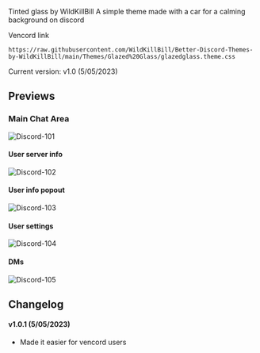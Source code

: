 Tinted glass by WildKillBill
A simple theme made with a car for a calming background on discord
<hv>

Vencord link
```
https://raw.githubusercontent.com/WildKillBill/Better-Discord-Themes-by-WildKillBill/main/Themes/Glazed%20Glass/glazedglass.theme.css
```

Current version: v1.0 (5/05/2023)
  
## Previews

### Main Chat Area

![Discord-101](https://user-images.githubusercontent.com/128874958/236556006-f1dbbb15-a40d-4c68-9b53-0008c553b3f7.png)

#### User server info

![Discord-102](https://user-images.githubusercontent.com/128874958/236556043-c4a97c10-7d4f-4891-8a61-fd0b3bff7ae7.png)
  
#### User info popout
  
![Discord-103](https://user-images.githubusercontent.com/128874958/236556071-f3be3ef1-1c68-457c-a2fa-ee9da369f06d.png)
  
#### User settings
  
![Discord-104](https://user-images.githubusercontent.com/128874958/236556096-b6bbcd72-160f-4a3e-aa10-06811ccc5283.png)
  
#### DMs
  
![Discord-105](https://user-images.githubusercontent.com/128874958/236556114-e014fda7-bacf-4e7e-ae31-874d95176d86.png)

## Changelog
  
#### v1.0.1 (5/05/2023)
* Made it easier for vencord users
